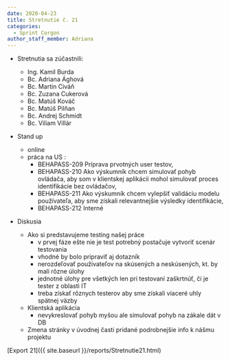 ```yaml
---
date: 2020-04-23
title: Stretnutie č. 21
categories:
  - Sprint Corgon
author_staff_member: Adriana
---
```

- Stretnutia sa zúčastnili:
    - Ing. Kamil Burda
    - Bc. Adriana Ághová
    - Bc. Martin Civáň
    - Bc. Zuzana Cukerová
    - Bc. Matúš Kováč
    - Bc. Matúš Pilňan
    - Bc. Andrej Schmidt
    - Bc. Viliam Villár
- Stand up
    - online
    - práca na US : 
        - BEHAPASS-209 Príprava prvotných user testov,
        - BEHAPASS-210 Ako výskumník chcem simulovať pohyb ovládača, aby som v klientskej aplikácii mohol simulovať proces identifikácie bez ovládačov,
        - BEHAPASS-211 Ako výskumník chcem vylepšiť validáciu modelu používateľa, aby sme získali relevantnejšie výsledky identifikácie,
        - BEHAPASS-212 Interné
     
- Diskusia 
    - Ako si predstavujeme testing našej práce
        - v prvej fáze ešte nie je test potrebný postačuje vytvoriť scenár testovania
        - vhodné by bolo pripraviť aj dotazník
        - nerozdeľovať používateľov na skúsených a neskúsených, kt. by mali rôzne úlohy
        - jednotné úlohy pre všetkých len pri testovaní zaškrtnúť, či je tester z oblasti IT
        - treba získať rôznych testerov aby sme získali viaceré uhly spätnej väzby
    - Klientská aplikácia
        - nevykreslovať pohyb myšou ale simulovať pohyb na zákale dát v DB
    - Zmena stránky v úvodnej časti pridané podrobnejšie info k nášmu projektu 
    
[Export 21]({{ site.baseurl }}/reports/Stretnutie21.html)
